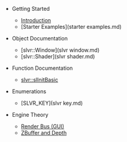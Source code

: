 * Getting Started
	* [Introduction](intro.md)
	* [Starter Examples](starter examples.md)
	
* Object Documentation
	* [slvr::Window](slvr window.md)
	* [slvr::Shader](slvr shader.md)
	
* Function Documentation
	* [slvr::slInitBasic](slinitbasic.md)

* Enumerations
	* [SLVR_KEY](slvr key.md)

* Engine Theory
	* [Render Bus \(GUI\)](renderbustheory.md)
	* [ZBuffer and Depth](zbuffertheory.md)

